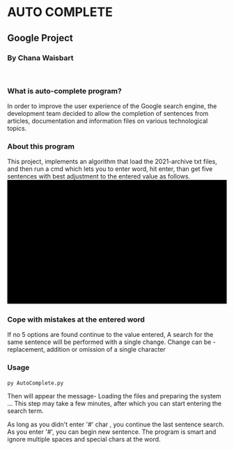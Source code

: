 # **AUTO COMPLETE**
## Google Project
### By Chana Waisbart

<br/>

### **What is auto-complete program?**
In order to improve the user experience of the Google search engine, the development team decided to allow the completion of sentences from articles, documentation and information files on various technological topics.

### **About this program**
This project, implements an algorithm that load the 2021-archive txt files, and then run a cmd which lets you to enter word, hit enter, than get five sentences with best adjustment to the entered value as follows.
 ![](demo.gif)

### **Cope with mistakes at the entered word**

If no 5 options are found continue to the value entered,
A search for the same sentence will be performed with a single change.
Change can be - replacement, addition or omission of a single character 

### **Usage**
```
py AutoComplete.py 
```
Then will appear the message-
Loading the files and preparing the system ...
This step may take a few minutes, after which you can start entering the search term.

As long as you didn't enter '#' char , you continue the last sentence search. 
As you enter '#', you can begin new sentence.
The program is smart and ignore multiple spaces and special chars at the word.






